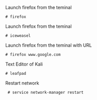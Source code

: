 Launch firefox from the teminal

`# firefox`

Launch firefox from the teminal

`# iceweasel`

Launch firefox from the teminal with URL

`# firefox www.google.com`

Text Editor of Kali 

`# leafpad`

Restart network

` # service network-manager restart`


